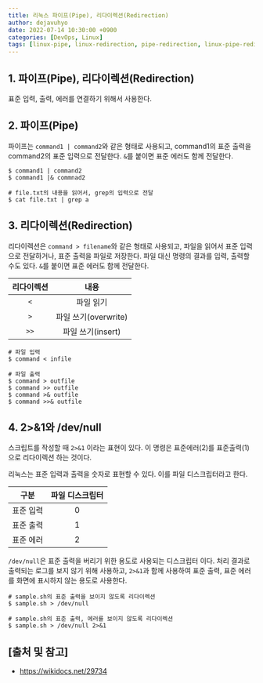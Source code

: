 ```yaml
---
title: 리눅스 파이프(Pipe), 리다이렉션(Redirection)
author: dejavuhyo
date: 2022-07-14 10:30:00 +0900
categories: [DevOps, Linux]
tags: [linux-pipe, linux-redirection, pipe-redirection, linux-pipe-redirection, linux-파이프, linux-리다이렉션, linux-shell-script, 파이프, 리다이렉션, 리눅스-파이프, 리눅스-리다이렉션, 리눅스, 리눅스-쉘-스크립트]
---
```


## 1. 파이프(Pipe), 리다이렉션(Redirection)
표준 입력, 출력, 에러를 연결하기 위해서 사용한다.

## 2. 파이프(Pipe)
파이프는 `command1 | command2`와 같은 형태로 사용되고, command1의 표준 출력을 command2의 표준 입력으로 전달한다. `&`를 붙이면 표준 에러도 함께 전달한다.

```shell
$ command1 | command2
$ command1 |& commnad2

# file.txt의 내용을 읽어서, grep의 입력으로 전달
$ cat file.txt | grep a
```

## 3. 리다이렉션(Redirection)
리다이렉션은 `command > filename`와 같은 형태로 사용되고, 파일을 읽어서 표준 입력으로 전달하거나, 표준 출력을 파일로 저장한다. 파일 대신 명령의 결과를 입력, 출력할 수도 있다. `&`를 붙이면 표준 에러도 함께 전달한다.

| 리다이렉션 | 내용 |
|:---:|:---:|
| `<` | 파일 읽기 |
| `>` | 파일 쓰기(overwrite) |
| `>>` | 파일 쓰기(insert) |

```shell
# 파일 입력
$ command < infile

# 파일 출력 
$ command > outfile
$ command >> outfile
$ command >& outfile
$ command >>& outfile
```

## 4. 2>&1와 /dev/null
스크립트를 작성할 때 `2>&1` 이라는 표현이 있다. 이 명령은 표준에러(2)를 표준출력(1)으로 리다이렉션 하는 것이다.

리눅스는 표준 입력과 출력을 숫자로 표현할 수 있다. 이를 파일 디스크립터라고 한다.

| 구분 | 파일 디스크립터 |
|:---:|:---:|
| 표준 입력 | 0 |
| 표준 출력 | 1 |
| 표준 에러 | 2 |

`/dev/null`은 표준 출력을 버리기 위한 용도로 사용되는 디스크립터 이다. 처리 결과로 출력되는 로그를 보지 않기 위해 사용하고, `2>&1`과 함께 사용하여 표준 출력, 표준 에러를 화면에 표시하지 않는 용도로 사용한다.

```shell
# sample.sh의 표준 출력을 보이지 않도록 리다이렉션
$ sample.sh > /dev/null

# sample.sh의 표준 출력, 에러를 보이지 않도록 리다이렉션
$ sample.sh > /dev/null 2>&1
```

## [출처 및 참고]
* <https://wikidocs.net/29734>
